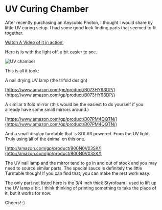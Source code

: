 # UV Curing Chamber

After recently purchasing an Anycubic Photon, I thought I would share by little UV curing setup. I had some good luck finding parts that seemed to fit together.

[Watch A Video of it in action!](https://www.youtube.com/watch?v=V3wQVS-mlAY)

Here is is with the light off, a bit easier to see.

![UV chamber](curing-chamber-assembled.jpg)

This is all it took:

A nail drying UV lamp (the trifold design)

[https://www.amazon.com/gp/product/B073HY93DP/](https://www.amazon.com/gp/product/B073HY93DP/)

A similar trifold mirror (this would be the easiest to do yourself if you already have some small mirrors around.) 

[https://www.amazon.com/gp/product/B07PM4QQTN/](https://www.amazon.com/gp/product/B07PM4QQTN/)

And a small display turntable that is SOLAR powered. From the UV light. Truly using all of the animal on this one.

[http://amazon.com/gp/product/B00N0V03SK/](http://amazon.com/gp/product/B00N0V03SK/)

The UV nail lamp and the mirror tend to go in and out of stock and you may need to source similar parts. The special sauce is definitely the little Turntable though! If you can find that, you can make the rest work easy.

The only part not listed here is the 3/4 inch thick Styrofoam I used to lift up the UV lamp a bit. I think thinking of printing something to take the place of it, but it works for now.

Cheers! :)
